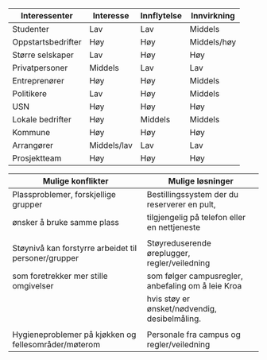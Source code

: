 | Interessenter      | Interesse   | Innflytelse | Innvirkning |
|--------------------|-------------|-------------|-------------|
| Studenter          | Lav         | Lav         | Middels     |
| Oppstartsbedrifter | Høy         | Høy         | Middels/høy |
| Større selskaper   | Lav         | Høy         | Høy         |
| Privatpersoner     | Middels     | Lav         | Lav         |
| Entreprenører      | Høy         | Høy         | Middels     |
| Politikere         | Lav         | Høy         | Middels     |
| USN                | Høy         | Høy         | Høy         |
| Lokale bedrifter   | Høy         | Middels     | Middels     |
| Kommune            | Høy         | Høy         | Høy         |
| Arrangører         | Middels/lav | Lav         | Lav         |
| Prosjektteam       | Høy         | Høy         | Høy         |

| Mulige konflikter                                    | Mulige løsninger                                   |
|------------------------------------------------------|----------------------------------------------------|
| Plassproblemer, forskjellige grupper                 | Bestillingssystem der du reserverer en pult,       |
| ønsker å bruke samme plass                           | tilgjengelig på telefon eller en nettjeneste       |
|                                                      |                                                    |
| Støynivå kan forstyrre arbeidet til personer/grupper | Støyreduserende øreplugger, regler/veiledning      |
| som foretrekker mer stille omgivelser                | som følger campusregler, anbefaling om å leie Kroa |
|                                                      | hvis støy er ønsket/nødvendig, desibelmåling.      |
|                                                      |                                                    |
| Hygieneproblemer på kjøkken og fellesområder/møterom | Personale fra campus og regler/veiledning          |


